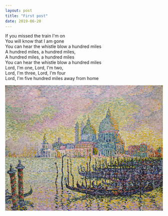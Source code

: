 ```yaml
---
layout: post
title: "First post"
date: 2019-06-20
---
```


If you missed the train I'm on<br>
You will know that I am gone<br>
You can hear the whistle blow a hundred miles<br>
A hundred miles, a hundred miles,<br>
A hundred miles, a hundred miles<br>
You can hear the whistle blow a hundred miles<br>
Lord, I'm one, Lord, I'm two,<br>
Lord, I'm three, Lord, I'm four<br>
Lord, I'm five hundred miles away from home<br>

![Signac](../_images/1024px-Paul_Signac,_Grand_Canal_(Venise).jpg)
